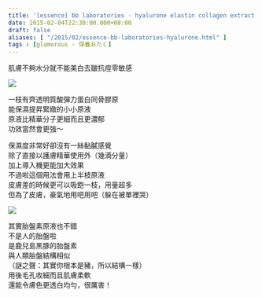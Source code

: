 ```yaml
---
title: '[essence] bb laboratories - hyalurone elastin collagen extract'
date: 2015-02-04T22:30:00.000+08:00
draft: false
aliases: [ "/2015/02/essence-bb-laboratories-hyalurone.html" ]
tags : [glamorous - 保養おたく]
---
```


肌膚不夠水分就不能美白去皺抗痘零敏感

![](/images/bblabhyalurone.jpg)

一枝有齊透明質酸彈力蛋白同骨膠原  
能保濕提昇緊緻的小小原液  
原液比精華分子更細而且更濃郁  
功效當然會更強～

  

保濕度非常好卻沒有一絲黏膩感覺  
除了直接以護膚精華使用外（幾滴分量）  
加上導入機更能加大效果  
不過啦這個用法會用上半枝原液  
皮膚差的時候更可以吸飽一枝，用量超多  
但為了皮膚，豪氣地用吧用吧（躲在被單裡哭）

![](/images/bblabhyalurone.jpg)

其實胎盤素原液也不錯  
不是人的胎盤啦  
是鹿兒島黑豚的胎盤素  
與人類胎盤結構相似  
（謎之聲：其實你根本是豬，所以結構一樣）  
用後毛孔收細而且肌膚柔軟  
還能令膚色更透白均勻，很厲害！
